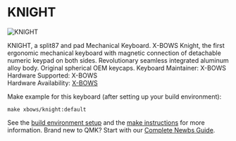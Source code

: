# KNIGHT
![KNIGHT](https://ftp.bmp.ovh/imgs/2019/10/5f357cd665dd4b04.png)

KNIGHT, a split87 and pad Mechanical Keyboard.
X-BOWS Knight, the first ergonomic mechanical keyboard with magnetic connection of detachable numeric keypad on both sides. Revolutionary seamless integrated aluminum alloy body. Original spherical OEM keycaps. 
Keyboard Maintainer: X-BOWS  
Hardware Supported:  X-BOWS  
Hardware Availability: [X-BOWS](https://x-bows.com/)

Make example for this keyboard (after setting up your build environment):

    make xbows/knight:default

See the [build environment setup](https://docs.qmk.fm/#/getting_started_build_tools) and the [make instructions](https://docs.qmk.fm/#/getting_started_make_guide) for more information. Brand new to QMK? Start with our [Complete Newbs Guide](https://docs.qmk.fm/#/newbs).